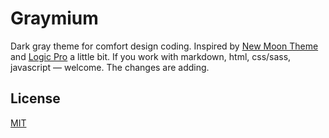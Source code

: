 # Graymium

Dark gray theme for comfort design coding. Inspired by [New Moon Theme](https://github.com/taniarascia/new-moon) and [Logic Pro](https://www.apple.com/ua/logic-pro/) a little bit. If you work with markdown, html, css/sass, javascript — welcome. The changes are adding.

## License

[MIT](LICENSE)
